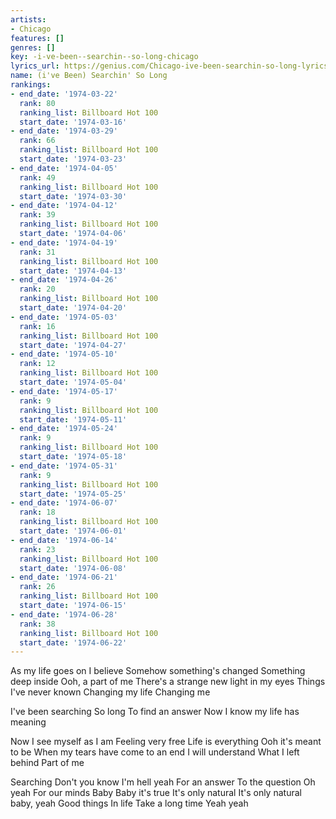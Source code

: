 ```yaml
---
artists:
- Chicago
features: []
genres: []
key: -i-ve-been--searchin--so-long-chicago
lyrics_url: https://genius.com/Chicago-ive-been-searchin-so-long-lyrics
name: (i've Been) Searchin' So Long
rankings:
- end_date: '1974-03-22'
  rank: 80
  ranking_list: Billboard Hot 100
  start_date: '1974-03-16'
- end_date: '1974-03-29'
  rank: 66
  ranking_list: Billboard Hot 100
  start_date: '1974-03-23'
- end_date: '1974-04-05'
  rank: 49
  ranking_list: Billboard Hot 100
  start_date: '1974-03-30'
- end_date: '1974-04-12'
  rank: 39
  ranking_list: Billboard Hot 100
  start_date: '1974-04-06'
- end_date: '1974-04-19'
  rank: 31
  ranking_list: Billboard Hot 100
  start_date: '1974-04-13'
- end_date: '1974-04-26'
  rank: 20
  ranking_list: Billboard Hot 100
  start_date: '1974-04-20'
- end_date: '1974-05-03'
  rank: 16
  ranking_list: Billboard Hot 100
  start_date: '1974-04-27'
- end_date: '1974-05-10'
  rank: 12
  ranking_list: Billboard Hot 100
  start_date: '1974-05-04'
- end_date: '1974-05-17'
  rank: 9
  ranking_list: Billboard Hot 100
  start_date: '1974-05-11'
- end_date: '1974-05-24'
  rank: 9
  ranking_list: Billboard Hot 100
  start_date: '1974-05-18'
- end_date: '1974-05-31'
  rank: 9
  ranking_list: Billboard Hot 100
  start_date: '1974-05-25'
- end_date: '1974-06-07'
  rank: 18
  ranking_list: Billboard Hot 100
  start_date: '1974-06-01'
- end_date: '1974-06-14'
  rank: 23
  ranking_list: Billboard Hot 100
  start_date: '1974-06-08'
- end_date: '1974-06-21'
  rank: 26
  ranking_list: Billboard Hot 100
  start_date: '1974-06-15'
- end_date: '1974-06-28'
  rank: 38
  ranking_list: Billboard Hot 100
  start_date: '1974-06-22'
---
```

As my life goes on I believe
Somehow something's changed
Something deep inside
Ooh, a part of me
There's a strange new light in my eyes
Things I've never known
Changing my life
Changing me


I've been searching
So long
To find an answer
Now I know my life has meaning


Now I see myself as I am
Feeling very free
Life is everything
Ooh it's meant to be
When my tears have come to an end
I will understand
What I left behind
Part of me




Searching
Don't you know I'm hell yeah
For an answer
To the question
Oh yeah
For our minds
Baby
Baby it's true
It's only natural
It's only natural baby, yeah
Good things
In life
Take a long time
Yeah yeah
